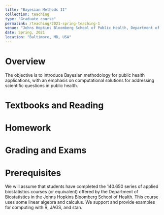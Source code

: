 ```yaml
---
title: "Bayesian Methods II"
collection: teaching
type: "Graduate course"
permalink: /teaching/2021-spring-teaching-1
venue: "Johns Hopkins Bloomberg School of Public Health, Department of Biostatistics"
date: Spring, 2021
location: "Baltimore, MD, USA"
---
```


# Overview

The objective is to introduce Bayesian methodology for public health applications, with an emphasis on computational solutions for addressing scientific questions in public health.

# Textbooks and Reading

# Homework

# Grading and Exams

# Prerequisites
 
 We will assume that students have completed the 140.650 series of applied biostatistics courses (or equivalent) offered by the Department of Biostatistics in the Johns Hopkins Bloomberg School of Health. This course uses some linear algebra and calculus. We support and provide examples for computing with R, JAGS, and stan. 

